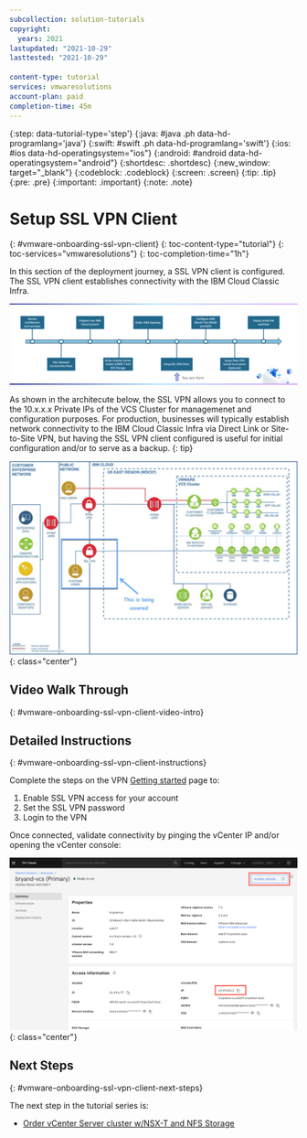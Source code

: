 ```yaml
---
subcollection: solution-tutorials
copyright:
  years: 2021
lastupdated: "2021-10-29"
lasttested: "2021-10-29"

content-type: tutorial
services: vmwaresolutions
account-plan: paid
completion-time: 45m
---
```


{:step: data-tutorial-type='step'}
{:java: #java .ph data-hd-programlang='java'}
{:swift: #swift .ph data-hd-programlang='swift'}
{:ios: #ios data-hd-operatingsystem="ios"}
{:android: #android data-hd-operatingsystem="android"}
{:shortdesc: .shortdesc}
{:new_window: target="_blank"}
{:codeblock: .codeblock}
{:screen: .screen}
{:tip: .tip}
{:pre: .pre}
{:important: .important}
{:note: .note}

# Setup SSL VPN Client
{: #vmware-onboarding-ssl-vpn-client}
{: toc-content-type="tutorial"}
{: toc-services="vmwaresolutions"}
{: toc-completion-time="1h"}

<!--##istutorial#-->

In this section of the deployment journey, a SSL VPN client is configured. The SSL VPN client establishes connectivity with the IBM Cloud Classic Infra. 

<img src="images/solution-vmware-onboarding-hidden/ssl-vpn/journey-map.png" alt="Journey Map" style="zoom:67%;" />

As shown in the architecute below, the SSL VPN allows you to connect to the 10.x.x.x Private IPs of the  VCS Cluster for managemenet and configuration purposes.  For production, businesses will typically establish network connectivity to the IBM Cloud Classic Infra via Direct Link or Site-to-Site VPN, but having the SSL VPN client configured is useful for initial configuration and/or to serve as a backup.
{: tip}

<!--#/istutorial#-->

![Architecture](images/solution-vmware-onboarding-hidden/ssl-vpn/architecture-sslvpn-callout.jpg){: class="center"}




## Video Walk Through
{: #vmware-onboarding-ssl-vpn-client-video-intro}



<!--##istutorial#-->
## Detailed Instructions
{: #vmware-onboarding-ssl-vpn-client-instructions}

Complete the steps on the VPN [Getting started](https://{DomainName}/docs/iaas-vpn?topic=iaas-vpn-getting-started#enable-user-vpn-access) page to:

1. Enable SSL VPN access for your account
2. Set the SSL VPN password
3. Login to the VPN

Once connected, validate connectivity by pinging the vCenter IP and/or opening the vCenter console:

![Architecture](images/solution-vmware-onboarding-hidden/ssl-vpn/vcenter-ips.png){: class="center"}

<!--#/istutorial#-->


## Next Steps
{: #vmware-onboarding-ssl-vpn-client-next-steps}

The next step in the tutorial series is:

* [Order vCenter Server cluster w/NSX-T and NFS Storage](/docs/solution-tutorials?topic=solution-tutorials-vmware-onboarding-order-cluster-storage)

